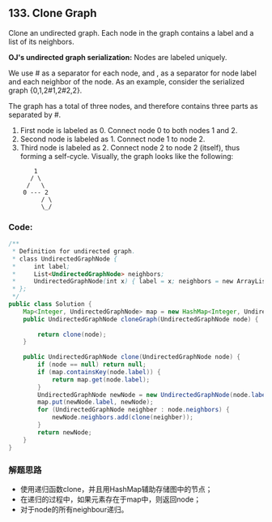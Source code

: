 ## 133. Clone Graph

Clone an undirected graph. Each node in the graph contains a label and a list of its neighbors.


**OJ's undirected graph serialization:**
Nodes are labeled uniquely.

We use # as a separator for each node, and , as a separator for node label and each neighbor of the node.
As an example, consider the serialized graph {0,1,2#1,2#2,2}.

The graph has a total of three nodes, and therefore contains three parts as separated by #.

1. First node is labeled as 0. Connect node 0 to both nodes 1 and 2.
2. Second node is labeled as 1. Connect node 1 to node 2.
3. Third node is labeled as 2. Connect node 2 to node 2 (itself), thus forming a self-cycle.
Visually, the graph looks like the following:

```
       1
      / \
     /   \
    0 --- 2
         / \
         \_/
```

### Code:

```java
/**
 * Definition for undirected graph.
 * class UndirectedGraphNode {
 *     int label;
 *     List<UndirectedGraphNode> neighbors;
 *     UndirectedGraphNode(int x) { label = x; neighbors = new ArrayList<UndirectedGraphNode>(); }
 * };
 */
public class Solution {
    Map<Integer, UndirectedGraphNode> map = new HashMap<Integer, UndirectedGraphNode>();
    public UndirectedGraphNode cloneGraph(UndirectedGraphNode node) {
        
        return clone(node);
    }
    
    public UndirectedGraphNode clone(UndirectedGraphNode node) {
        if (node == null) return null;
        if (map.containsKey(node.label)) {
            return map.get(node.label);
        }
        UndirectedGraphNode newNode = new UndirectedGraphNode(node.label);
        map.put(newNode.label, newNode);
        for (UndirectedGraphNode neighber : node.neighbors) {
            newNode.neighbors.add(clone(neighber));
        }
        return newNode;
    }
}
```

### 解题思路
* 使用递归函数clone，并且用HashMap辅助存储图中的节点；
* 在递归的过程中，如果元素存在于map中，则返回node；
* 对于node的所有neighbour递归。